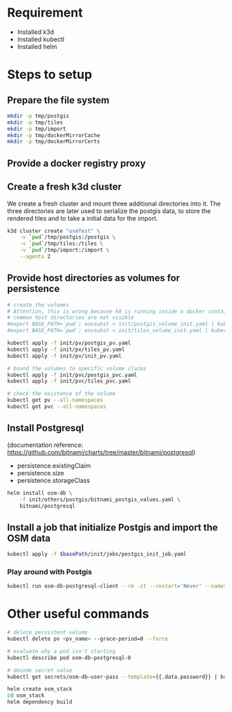 # Requirement
* Installed k3d
* Installed kubectl
* Installed helm

# Steps to setup
## Prepare the file system
```bash
mkdir -p tmp/postgis
mkdir -p tmp/tiles
mkdir -p tmp/import
mkdir -p tmp/dockerMirrorCache
mkdir -p tmp/dockerMirrorCerts
```

## Provide a docker registry proxy


## Create a fresh k3d cluster
We create a fresh cluster and mount three additional directories into it. The three directories
are later used to serialize the postgis data, to store the rendered tiles and to take a initial data for the import.

```bash
k3d cluster create "osmTest" \
    -v `pwd`/tmp/postgis:/postgis \
    -v `pwd`/tmp/tiles:/tiles \
    -v `pwd`/tmp/import:/import \
    --agents 2
```

## Provide host directories as volumes for persistence
```bash
# create the volumes
# Attention, this is wrong because k8 is running inside a docker container and therefor the
# common host directories are not visible
#export BASE_PATH=`pwd`; envsubst < init/postgis_volume_init.yaml | kubectl apply -f -
#export BASE_PATH=`pwd`; envsubst < init/tiles_volume_init.yaml | kubectl apply -f -

kubectl apply -f init/pv/postgis_pv.yaml
kubectl apply -f init/pv/tiles_pv.yaml
kubectl apply -f init/pv/init_pv.yaml

# bound the volumes to specific volume claims
kubectl apply -f init/pvc/postgis_pvc.yaml
kubectl apply -f init/pvc/tiles_pvc.yaml

# check the existence of the volume
kubectl get pv --all-namespaces
kubectl get pvc --all-namespaces
```

## Install Postgresql
(documentation reference: https://github.com/bitnami/charts/tree/master/bitnami/postgresql)

* persistence.existingClaim
* persistence.size
* persistence.storageClass

```bash
helm install osm-db \
    -f init/others/postgis/bitnami_postgis_values.yaml \
    bitnami/postgresql
```

## Install a job that initialize Postgis and import the OSM data
```bash
kubectl apply -f $basePath/init/jobs/postgis_init_job.yaml
```



### Play around with Postgis
```bash
kubectl run osm-db-postgresql-client --rm -it --restart='Never' --namespace default --image docker.io/bitnami/postgresql:11.9.0-debian-10-r48 --env="PGPASSWORD=$POSTGRES_PASSWORD" --command -- psql --host osm-db-postgresql -U osm_db -d osm_db -p 5432
```

# Other useful commands
```bash
# delete persistent volume
kubectl delete pv <pv_name> --grace-period=0 --force

# evaluate why a pod isn't starting
kubectl describe pod osm-db-postgresql-0

# decode secret value
kubectl get secrets/osm-db-user-pass --template={{.data.password}} | base64 -d

helm create osm_stack
cd osm_stack
helm dependency build
```
